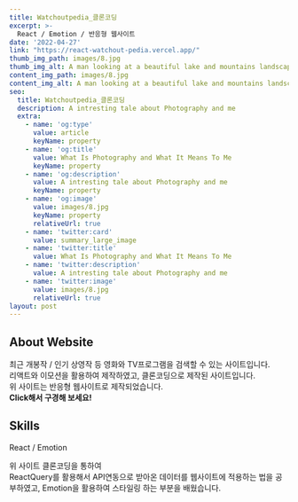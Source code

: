 ```yaml
---
title: Watchoutpedia_클론코딩
excerpt: >-
  React / Emotion / 반응형 웹사이트    
date: '2022-04-27'
link: "https://react-watchout-pedia.vercel.app/"
thumb_img_path: images/8.jpg
thumb_img_alt: A man looking at a beautiful lake and mountains landscape in Switzerland
content_img_path: images/8.jpg
content_img_alt: A man looking at a beautiful lake and mountains landscape in Switzerland
seo:
  title: Watchoutpedia_클론코딩
  description: A intresting tale about Photography and me
  extra:
    - name: 'og:type'
      value: article
      keyName: property
    - name: 'og:title'
      value: What Is Photography and What It Means To Me
      keyName: property
    - name: 'og:description'
      value: A intresting tale about Photography and me
      keyName: property
    - name: 'og:image'
      value: images/8.jpg
      keyName: property
      relativeUrl: true
    - name: 'twitter:card'
      value: summary_large_image
    - name: 'twitter:title'
      value: What Is Photography and What It Means To Me
    - name: 'twitter:description'
      value: A intresting tale about Photography and me
    - name: 'twitter:image'
      value: images/8.jpg
      relativeUrl: true
layout: post
---
```


## About Website

최근 개봉작 / 인기 상영작 등 영화와 TV프로그램을 검색할 수 있는 사이트입니다.<br/>
리액트와 이모션을 활용하여 제작하였고, 클론코딩으로 제작된 사이트입니다.<br/> 
위 사이트는 반응형 웹사이트로 제작되었습니다.<br/> **Click해서 구경해 보세요!**

## Skills

React / Emotion

>
위 사이트 클론코딩을 통하여<br/> ReactQuery를 활용해서 API연동으로 받아온 데이터를 웹사이트에 적용하는 법을 공부하였고,
Emotion을 활용하여 스타일링 하는 부분을 배웠습니다.